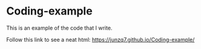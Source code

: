 # Coding-example
This is an example of the code that I write.

Follow this link to see a neat html: https://junzq7.github.io/Coding-example/
